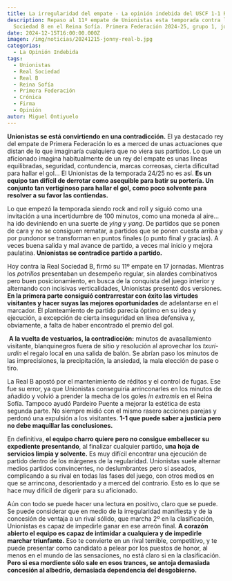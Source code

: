 ```yaml
---
title: La irregularidad del empate - La opinión indebida del USCF 1-1 Real Sociedad B
description: Repaso al 11º empate de Unionistas esta temporada contra la Real
  Sociedad B en el Reina Sofía. Primera Federación 2024-25, grupo 1, jornada 17
date: 2024-12-15T16:00:00.000Z
imagen: /img/noticias/20241215-jonny-real-b.jpg
categorias:
  - La Opinión Indebida
tags:
  - Unionistas
  - Real Sociedad
  - Real B
  - Reina Sofía
  - Primera Federación
  - Crónica
  - Firma
  - Opinión
autor: Miguel Ontiyuelo
---
```

**Unionistas se está convirtiendo en una contradicción.** El ya destacado rey del empate de Primera Federación lo es a merced de unas actuaciones que distan de lo que imaginaría cualquiera que no viera sus partidos. Lo que un aficionado imagina habitualmente de un rey del empate es unas líneas equilibradas, seguridad, contundencia, marcas correosas, cierta dificultad para hallar el gol... El Unionistas de la temporada 24/25 no es así. **Es un equipo tan difícil de derrotar como asequible para batir su portería. Un conjunto tan vertiginoso para hallar el gol, como poco solvente para resolver a su favor las contiendas.**

Lo que empezó la temporada siendo rock and roll y siguió como una invitación a una incertidumbre de 100 minutos, como una moneda al aire… ha ido deviniendo en una suerte de *ying* y *yang*. De partidos que se ponen de cara y no se consiguen rematar, a partidos que se ponen cuesta arriba y por pundonor se transforman en puntos finales (o punto final y gracias). A veces buena salida y mal avance de partido, a veces mal inicio y mejora paulatina. **Unionistas se contradice partido a partido.**

Hoy contra la Real Sociedad B, firmó su 11º empate en 17 jornadas. Mientras los *potrillos* presentaban un desempeño regular, sin alardes combinativos pero buen posicionamiento, en busca de la conquista del juego interior y alternando con incisivas verticalidades, Unionistas presentó dos versiones. **En la primera parte consiguió contrarrestar con éxito las virtudes visitantes y hacer suyas las mejores oportunidades** de adelantarse en el marcador. El planteamiento de partido parecía óptimo en su idea y ejecución, a excepción de cierta inseguridad en línea defensiva y, obviamente, a falta de haber encontrado el premio del gol.

 **A la vuelta de vestuarios, la contradicción:** minutos de avasallamiento visitante, blanquinegros fuera de sitio y resolución al aprovechar los *txuri-urdin* el regalo local en una salida de balón. Se abrían paso los minutos de las imprecisiones, la precipitación, la ansiedad, la mala elección de pase o tiro.

La Real B apostó por el mantenimiento de réditos y el control de fugas. Ese fue su error, ya que Unionistas conseguiría arrinconarles en los minutos de añadido y volvió a prender la mecha de los goles *in extremis* en el Reina Sofía. Tampoco ayudó Pardeiro Puente a mejorar la estética de esta segunda parte. No siempre midió con el mismo rasero acciones parejas y perdonó una expulsión a los visitantes. **1-1 que puede saber a justicia pero no debe maquillar las conclusiones.**

En definitiva, **el equipo charro quiere pero no consigue embellecer su expediente presentando**, al finalizar cualquier partido, **una hoja de servicios limpia y solvente.** Es muy difícil encontrar una ejecución de partido dentro de los márgenes de la regularidad. Unionistas suele alternar medios partidos convincentes, no deslumbrantes pero sí aseados, complicando a su rival en todas las fases del juego, con otros medios en que se arrincona, desorientado y a merced del contrario. Esto es lo que se hace muy difícil de digerir para su aficionado.

Aún con todo se puede hacer una lectura en positivo, claro que se puede. Se puede considerar que en medio de la irregularidad manifiesta y de la concesión de ventaja a un rival sólido, que marcha 2º en la clasificación, Unionistas es capaz de impedirle ganar en ese arreón final. **A corazón abierto el equipo es capaz de intimidar a cualquiera y de impedirle marchar triunfante.** Eso te convierte en un rival temible, competitivo, y te puede presentar como candidato a pelear por los puestos de honor, al menos en el mundo de las sensaciones, no está claro si en la clasificación. **Pero si esa mordiente sólo sale en esos trances, se antoja demasiada concesión al albedrío, demasiada dependencia del desgobierno.**
